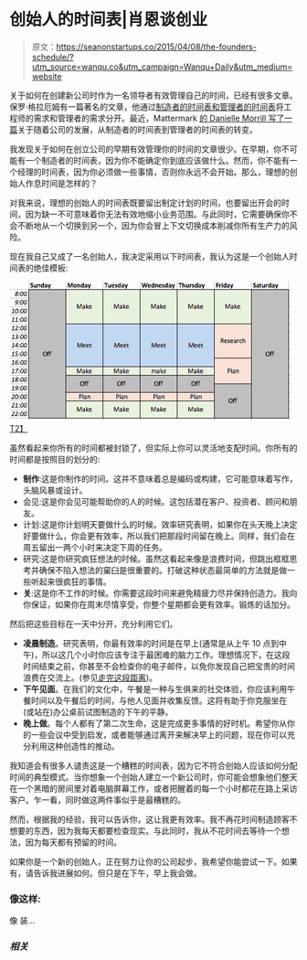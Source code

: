 # 创始人的时间表|肖恩谈创业

> 原文：<https://seanonstartups.co/2015/04/08/the-founders-schedule/?utm_source=wanqu.co&utm_campaign=Wanqu+Daily&utm_medium=website>

关于如何在创建新公司时作为一名领导者有效管理自己的时间，已经有很多文章。保罗·格拉厄姆有一篇著名的文章，他通过[制造者的时间表和管理者的时间表](http://www.paulgraham.com/makersschedule.html)将工程师的需求和管理者的需求分开。最近，Mattermark [的 Danielle Morrill 写了一篇](https://medium.com/@DanielleMorrill/warming-up-to-the-manager-s-schedule-e3ec18c7408e)关于随着公司的发展，从制造者的时间表到管理者的时间表的转变。

我发现关于如何在创立公司的早期有效管理你的时间的文章很少。在早期，你不可能有一个制造者的时间表，因为你不能确定你到底应该做什么。然而，你不能有一个经理的时间表，因为你必须做一些事情，否则你永远不会开始。那么，理想的创始人作息时间是怎样的？

对我来说，理想的创始人的时间表既要留出制定计划的时间，也要留出开会的时间，因为缺一不可意味着你无法有效地缩小业务范围。与此同时，它需要确保你不会不断地从一个切换到另一个，因为你会冒上下文切换成本削减你所有生产力的风险。

现在我自己又成了一名创始人，我决定采用以下时间表，我认为这是一个创始人时间表的绝佳模板:

[![](img/116d741e84d8ec98667ea83a1933e47f.png)T2】](https://seanonstartups.files.wordpress.com/2015/04/screen-shot-2015-04-06-at-9-19-39-am.png)

虽然看起来你所有的时间都被封锁了，但实际上你可以灵活地支配时间。你所有的时间都是按照目的划分的:

*   **制作**:这是你制作的时间。这并不意味着总是编码或构建，它可能意味着写作，头脑风暴或设计。
*   会见:这是你会见可能帮助你的人的时候。这包括潜在客户、投资者、顾问和朋友。
*   计划:这是你计划明天要做什么的时候。效率研究表明，如果你在头天晚上决定好要做什么，你会更有效率，所以我们把那段时间留在晚上。同样，我们会在周五留出一两个小时来决定下周的任务。
*   研究:这是你研究疯狂想法的时候。虽然这看起来像是浪费时间，但跳出框框思考并确保不陷入想法的窠臼是很重要的。打破这种状态最简单的方法就是做一些听起来很疯狂的事情。
*   **关**:这是你不工作的时候。你需要这段时间来避免精疲力尽并保持创造力。我向你保证，如果你在周末尽情享受，你整个星期都会更有效率。锻炼的话加分。

然后把这些目标在一天中分开，充分利用它们。

*   **凌晨制造**。研究表明，你最有效率的时间是在早上(通常是从上午 10 点到中午)，所以这几个小时你应该专注于最困难的脑力工作。理想情况下，在这段时间结束之前，你甚至不会检查你的电子邮件，以免你发现自己把宝贵的时间浪费在交流上。(参见[走完这段距离](https://seanonstartups.co/2014/08/14/going-the-distance/ "Going the Distance"))。
*   **下午见面**。在我们的文化中，午餐是一种与生俱来的社交体验，你应该利用午餐时间以及午餐后的时间，与他人见面并收集反馈。这将有助于你克服坐在(或站在)办公桌前试图制造的下午的平静。
*   **晚上做**。每个人都有了第二次生命，这是完成更多事情的好时机。希望你从你的一些会议中受到启发，或者能够通过离开来解决早上的问题，现在你可以充分利用这种创造性的推动。

我知道会有很多人谴责这是一个糟糕的时间表，因为它不符合创始人应该如何分配时间的典型模式。当你想象一个创始人建立一个新公司时，你可能会想象他们整天在一个黑暗的房间里对着电脑屏幕工作，或者把醒着的每一个小时都花在路上采访客户。乍一看，同时做这两件事似乎是最糟糕的。

然而，根据我的经验，我可以告诉你，这让我更有效率。我不再花时间制造顾客不想要的东西，因为我每天都要检查现实。与此同时，我从不花时间去等待一个想法，因为每天都有预留的时间。

如果你是一个新的创始人，正在努力让你的公司起步，我希望你能尝试一下。如果有，请告诉我进展如何。但只是在下午，早上我会做。

### 像这样:

像 装...

### *相关*